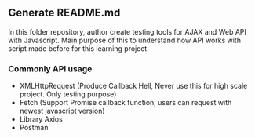 ## Generate README.md

In this folder repository, author create testing tools for AJAX and Web API with Javascript. Main purpose of this to understand how API works with script made before for this learning project

### Commonly API usage

- XMLHttpRequest (Produce Callback Hell, Never use this for high scale project. Only testing purpose)
- Fetch (Support Promise callback function, users can request with newest javascript version)
- Library Axios
- Postman